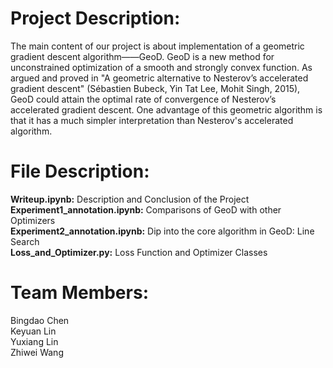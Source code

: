 # Project Description:
The main content of our project is about implementation of a geometric gradient descent algorithm——GeoD. GeoD is a new method for unconstrained optimization of a smooth and strongly convex function. As argued and proved in "A geometric alternative to Nesterov’s accelerated gradient descent" (Sébastien Bubeck, Yin Tat Lee, Mohit Singh, 2015), GeoD could attain the optimal rate of convergence of Nesterov’s accelerated gradient descent. One advantage of this geometric algorithm is that it has a much simpler interpretation than Nesterov's accelerated algorithm.

# File Description:
**Writeup.ipynb:** Description and Conclusion of the Project\
**Experiment1_annotation.ipynb:** Comparisons of GeoD with other Optimizers\
**Experiment2_annotation.ipynb:** Dip into the core algorithm in GeoD: Line Search\
**Loss_and_Optimizer.py:** Loss Function and Optimizer Classes

# Team Members:
Bingdao Chen\
Keyuan Lin\
Yuxiang Lin\
Zhiwei Wang
